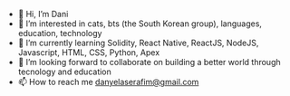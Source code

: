 - 👋 Hi, I’m Dani
- 👀 I’m interested in cats, bts (the South Korean group), languages, education, technology 
- 🌱 I’m currently learning Solidity, React Native, ReactJS, NodeJS, Javascript, HTML, CSS, Python, Apex  
- 💞️ I’m looking forward to collaborate on building a better world through tecnology and education
- 📫 How to reach me danyelaserafim@gmail.com

<!---
daniserafs/daniserafs is a ✨ special ✨ repository because its `README.md` (this file) appears on your GitHub profile.
You can click the Preview link to take a look at your changes.
--->
